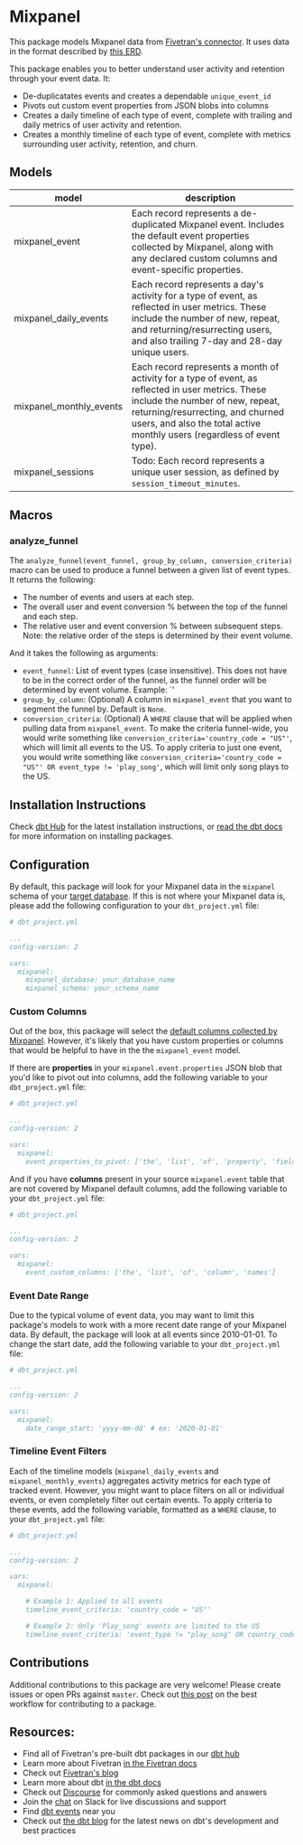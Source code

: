 # Mixpanel 

This package models Mixpanel data from [Fivetran's connector](https://fivetran.com/docs/applications/mixpanel). It uses data in the format described by [this ERD](https://docs.google.com/presentation/d/1vNZeqXs3BKkfEkWCElliUw5JGYx2q3Z8EvVSzoui3wk/edit#slide=id.p).

This package enables you to better understand user activity and retention through your event data. It:
- De-duplicatates events and creates a dependable `unique_event_id` 
- Pivots out custom event properties from JSON blobs into columns
- Creates a daily timeline of each type of event, complete with trailing and daily metrics of user activity and retention.
- Creates a monthly timeline of each type of event, complete with metrics surrounding user activity, retention, and churn.

## Models

| **model**                | **description**                                                                                                                                |
| ------------------------ | ---------------------------------------------------------------------------------------------------------------------------------------------- |
| mixpanel_event             | Each record represents a de-duplicated Mixpanel event. Includes the default event properties collected by Mixpanel, along with any declared custom columns and event-specific properties. |
| mixpanel_daily_events             | Each record represents a day's activity for a type of event, as reflected in user metrics. These include the number of new, repeat, and returning/resurrecting users, and also trailing 7-day and 28-day unique users. |
| mixpanel_monthly_events          | Each record represents a month of activity for a type of event, as reflected in user metrics. These include the number of new, repeat, returning/resurrecting, and churned users, and also the total active monthly users (regardless of event type). |
| mixpanel_sessions          | Todo: Each record represents a unique user session, as defined by `session_timeout_minutes`. |

## Macros
### analyze_funnel
The `analyze_funnel(event_funnel, group_by_column, conversion_criteria)` macro can be used to produce a funnel between a given list of event types. It returns the following:
- The number of events and users at each step.
- The overall user and event conversion % between the top of the funnel and each step.
- The relative user and event conversion % between subsequent steps. Note: the relative order of the steps is determined by their event volume.

And it takes the following as arguments:
- `event_funnel`: List of event types (case insensitive). This does not have to be in the correct order of the funnel, as the funnel order will be determined by event volume. Example: `'
- `group_by_column`: (Optional) A column in `mixpanel_event` that you want to segment the funnel by. Default is `None`.
- `conversion_criteria`: (Optional) A `WHERE` clause that will be applied when pulling data from `mixpanel_event`. To make the criteria funnel-wide, you would write something like `conversion_criteria='country_code = "US"'`, which will limit all events to the US. To apply criteria to just one event, you would write something like `conversion_criteria='country_code = "US"' OR event_type != 'play_song'`, which will limit only song plays to the US.

## Installation Instructions
Check [dbt Hub](https://hub.getdbt.com/) for the latest installation instructions, or [read the dbt docs](https://docs.getdbt.com/docs/package-management) for more information on installing packages.

## Configuration
By default, this package will look for your Mixpanel data in the `mixpanel` schema of your [target database](https://docs.getdbt.com/docs/running-a-dbt-project/using-the-command-line-interface/configure-your-profile). If this is not where your Mixpanel data is, please add the following configuration to your `dbt_project.yml` file:

```yml
# dbt_project.yml

...
config-version: 2

vars:
  mixpanel:
    mixpanel_database: your_database_name
    mixpanel_schema: your_schema_name 
```

### Custom Columns
Out of the box, this package will select the [default columns collected by Mixpanel](https://help.mixpanel.com/hc/en-us/articles/115004613766-What-properties-do-Mixpanel-s-libraries-store-by-default-). However, it's likely that you have custom properties or columns that would be helpful to have in the the `mixpanel_event` model.

If there are **properties** in your `mixpanel.event.properties` JSON blob that you'd like to pivot out into columns, add the following variable to your `dbt_project.yml` file:

```yml
# dbt_project.yml

...
config-version: 2

vars:
  mixpanel:
    event_properties_to_pivot: ['the', 'list', 'of', 'property', 'fields']
```

And if you have **columns** present in your source `mixpanel.event` table that are not covered by Mixpanel default columns, add the following variable to your `dbt_project.yml` file:

```yml
# dbt_project.yml

...
config-version: 2

vars:
  mixpanel:
    event_custom_columns: ['the', 'list', 'of', 'column', 'names']
```

### Event Date Range
Due to the typical volume of event data, you may want to limit this package's models to work with a more recent date range of your Mixpanel data. By default, the package will look at all events since 2010-01-01. To change the start date, add the following variable to your `dbt_project.yml` file:

```yml
# dbt_project.yml

...
config-version: 2

vars:
  mixpanel:
    date_range_start: 'yyyy-mm-dd' # ex: '2020-01-01'
```

### Timeline Event Filters
Each of the timeline models (`mixpanel_daily_events` and `mixpanel_monthly_events`) aggregates activity metrics for each type of tracked event. However, you might want to place filters on all or individual events, or even completely filter out certain events. To apply criteria to these events, add the following variable, formatted as a `WHERE` clause, to your `dbt_project.yml` file:

```yml
# dbt_project.yml

...
config-version: 2

vars:
  mixpanel:

    # Example 1: Applied to all events 
    timeline_event_criteria: 'country_code = "US"'

    # Example 2: Only 'Play_song' events are limited to the US
    timeline_event_criteria: 'event_type != "play_song" OR country_code = "US"'

```

## Contributions
Additional contributions to this package are very welcome! Please create issues
or open PRs against `master`. Check out 
[this post](https://discourse.getdbt.com/t/contributing-to-a-dbt-package/657) 
on the best workflow for contributing to a package.

## Resources:
- Find all of Fivetran's pre-built dbt packages in our [dbt hub](https://hub.getdbt.com/fivetran/)
- Learn more about Fivetran [in the Fivetran docs](https://fivetran.com/docs)
- Check out [Fivetran's blog](https://fivetran.com/blog)
- Learn more about dbt [in the dbt docs](https://docs.getdbt.com/docs/introduction)
- Check out [Discourse](https://discourse.getdbt.com/) for commonly asked questions and answers
- Join the [chat](http://slack.getdbt.com/) on Slack for live discussions and support
- Find [dbt events](https://events.getdbt.com) near you
- Check out [the dbt blog](https://blog.getdbt.com/) for the latest news on dbt's development and best practices

